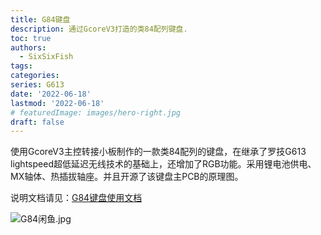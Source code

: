 ```yaml
---
title: G84键盘
description: 通过GcoreV3打造的类84配列键盘.
toc: true
authors:
  - SixSixFish
tags:
categories:
series: G613
date: '2022-06-18'
lastmod: '2022-06-18'
# featuredImage: images/hero-right.jpg
draft: false
---
```


使用GcoreV3主控转接小板制作的一款类84配列的键盘，在继承了罗技G613 lightspeed超低延迟无线技术的基础上，还增加了RGB功能。采用锂电池供电、MX轴体、热插拔轴座。并且开源了该键盘主PCB的原理图。

说明文档请见：[G84键盘使用文档](/docs/g613/g84keyboarddoc/)

![G84闲鱼.jpg](https://48f833e6d0ff3774cb2.jpg)



